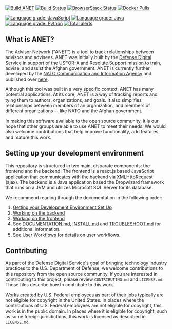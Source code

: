 
[![Build ANET](https://github.com/NCI-Agency/anet/workflows/Build%20ANET/badge.svg)](https://github.com/NCI-Agency/anet/actions)
[![Build Status](https://dev.azure.com/advisornetwork/anet/_apis/build/status/NCI-Agency.anet)](https://dev.azure.com/advisornetwork/anet/_build/latest?definitionId=1)
[![BrowserStack Status](https://www.browserstack.com/automate/badge.svg?badge_key=SHc2WTI5cFg2Z2h2NFVzMWlYbXVkM2xCYTdZMzVPV2FzRUhEVUpEL3NTUT0tLTdFVy9CWmlRa04yMGlCZldialMxc3c9PQ==--097d5f51f524d9e66cffde76b48cc2116bbe3372)](https://www.browserstack.com/automate/public-build/SHc2WTI5cFg2Z2h2NFVzMWlYbXVkM2xCYTdZMzVPV2FzRUhEVUpEL3NTUT0tLTdFVy9CWmlRa04yMGlCZldialMxc3c9PQ==--097d5f51f524d9e66cffde76b48cc2116bbe3372)
[![Docker Pulls](https://img.shields.io/docker/pulls/ncia/anet-app-server.svg)](https://hub.docker.com/r/ncia/anet-app-server/)

[![Language grade: JavaScript](https://img.shields.io/lgtm/grade/javascript/g/NCI-Agency/anet.svg?logo=lgtm&logoWidth=18)](https://lgtm.com/projects/g/NCI-Agency/anet/context:javascript)
[![Language grade: Java](https://img.shields.io/lgtm/grade/java/g/NCI-Agency/anet.svg?logo=lgtm&logoWidth=18)](https://lgtm.com/projects/g/NCI-Agency/anet/context:java)
[![Language grade: Python](https://img.shields.io/lgtm/grade/python/g/NCI-Agency/anet.svg?logo=lgtm&logoWidth=18)](https://lgtm.com/projects/g/NCI-Agency/anet/context:python)
[![Total alerts](https://img.shields.io/lgtm/alerts/g/NCI-Agency/anet.svg?logo=lgtm&logoWidth=18)](https://lgtm.com/projects/g/NCI-Agency/anet/alerts/)

## What is ANET?

The Advisor Network ("ANET") is a tool to track relationships between advisors and advisees. ANET was initially built by the [Defense Digital Service](https://www.dds.mil/) in support of the USFOR-A and Resolute Support mission to train, advise, and assist the Afghan government. ANET is currently further developed by the [NATO Communication and Information Agency](https://www.ncia.nato.int/) and published over [here](https://github.com/NCI-Agency/anet). 

Although this tool was built in a very specific context, ANET has many potential applications. At its core, ANET is a way of tracking  reports and tying them to authors, organizations, and goals. It also simplifies relationships between members of an organization, and members of different organizations -- like NATO and the Afghan government. 

In making this software available to the open source community, it is our hope that other groups are able to use ANET to meet their needs. We would also welcome contributions that help improve functionality, add features, and mature this work. 


## Setting up your development environment
This repository is structured in two main, disparate components: the frontend and the backend. The frontend is a react.js based JavaScript application that communicates with the backend via XMLHttpRequest (ajax). The backend is a Java application based the Dropwizard framework that runs on a JVM and utilizes Microsoft SQL Server for its database.


We recommend reading through the documentation in the following order:

1. [Getting your Development Environment Set Up](./docs/dev-setup.md)
1. [Working on the backend](./docs/backend-overview.md)
1. [Working on the frontend](./docs/frontend-overview.md)
1. See [DOCUMENTATION.md](./docs/DOCUMENTATION.md), [INSTALL.md](./docs/INSTALL.md) and [TROUBLESHOOT.md](./docs/TROUBLESHOOT.md) for additional information.
1. See [User Workflows](./docs/User_Workflows_and_Documentation.md) for details on user workflows. 


## Contributing

As part of the Defense Digital Service's goal of bringing technology industry practices to the U.S. Department of Defense, we welcome contributions to this repository from the open source community. If you are interested in contributing to this project, please review `CONTRIBUTING.md` and `LICENSE.md`. Those files describe how to contribute to this work.

Works created by U.S. Federal employees as part of their jobs typically are not eligible for copyright in the United States. In places where the contributions of U.S. Federal employees are not eligible for copyright, this work is in the public domain. In places where it is eligible for copyright, such as some foreign jurisdictions, this work is licensed as described in `LICENSE.md`.


